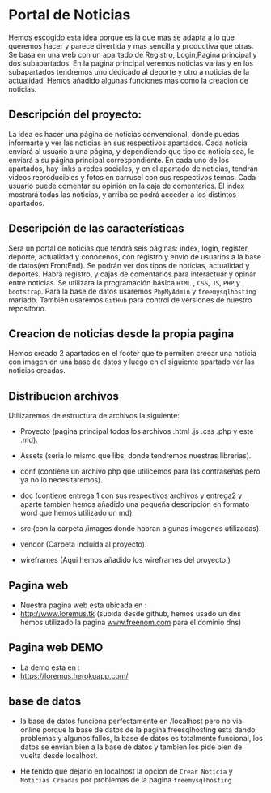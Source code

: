 # Portal de Noticias

Hemos escogido esta idea porque es la que mas se adapta a lo que queremos hacer y parece divertida y mas sencilla y productiva que otras.
Se basa en una web con un apartado de Registro, Login,Pagina principal y dos subapartados.
En la pagina principal veremos noticias varias y en los subapartados tendremos uno dedicado al deporte y otro a noticias de la actualidad.
Hemos añadido algunas funciones mas como la creacion de noticias.

## Descripción del proyecto:

La idea es hacer una página de noticias convencional, donde puedas informarte y ver las noticias en sus respectivos apartados. Cada noticia enviará al usuario a una página, y dependiendo que tipo de noticia sea, le enviará a su página principal correspondiente. En cada uno de los apartados, hay links a redes sociales, y en el apartado de noticias, tendrán videos reproducibles y fotos en carrusel con sus respectivos temas. Cada usuario puede comentar su opinión en la caja de comentarios. El index mostrará todas las noticias, y arriba se podrá acceder a los distintos apartados.

## Descripción de las características

Sera un portal de noticias que tendrá seis páginas: index, login, register, deporte, actualidad y conocenos, con registro y envío de usuarios a la base de datos(en FrontEnd). Se podrán ver dos tipos de noticias, actualidad y deportes. Habrá registro, y cajas de comentarios para interactuar y opinar entre noticias. Se utilizara la programación básica `HTML` , `CSS`, `JS`, `PHP` y `bootstrap`. Para la base de datos usaremos `PhpMyAdmin` y `freemysqlhosting` mariadb. También usaremos `GitHub` para control de versiones de nuestro repositorio.

## Creacion de noticias desde la propia pagina

Hemos creado 2 apartados en el footer que te permiten creear una noticia con imagen en una base de datos y luego en el siguiente apartado ver las noticias creadas.

## Distribucion archivos

Utilizaremos de estructura de archivos la siguiente:

- Proyecto (pagina principal todos los archivos .html .js .css .php y este .md).

- Assets (seria lo mismo que libs, donde tendremos nuestras librerias).

- conf (contiene un archivo php que utilicemos para las contraseñas pero ya no lo necesitaremos).

- doc (contiene entrega 1 con sus respectivos archivos y entrega2 y aparte tambien hemos añadido una pequeña descripcion en formato word que hemos utilizado un md).

- src (con la carpeta /images donde habran algunas imagenes utilizadas).

- vendor (Carpeta incluida al proyecto).

- wireframes (Aqui hemos añadido los wireframes del proyecto.)

## Pagina web

- Nuestra pagina web esta ubicada en :
- http://www.loremus.tk (subida desde github, hemos usado un dns hemos utilizado la pagina www.freenom.com para el dominio dns)

## Pagina web DEMO

- La demo esta en :
- https://loremus.herokuapp.com/

## base de datos

- la base de datos funciona perfectamente en /localhost pero no via online porque la base de datos de la pagina freesqlhosting esta dando problemas y algunos fallos, la base de datos es totalmente funcional, los datos se envian bien a la base de datos y tambien los pide bien de vuelta desde localhost.

- He tenido que dejarlo en localhost la opcion de `Crear Noticia` y `Noticias Creadas` por problemas de la pagina `freemysqlhosting`.
